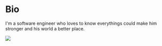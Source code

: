 # Bio
I'm a software engineer who loves to know everythings could make him stronger and his world a better place.

<p>
<img src="https://github-readme-stats.vercel.app/api?username=m-farahmand&show_icons=true&count_private=true&include_all_commits=true"/>
</p>
